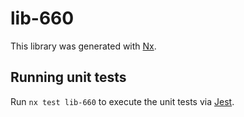 # lib-660

This library was generated with [Nx](https://nx.dev).

## Running unit tests

Run `nx test lib-660` to execute the unit tests via [Jest](https://jestjs.io).
